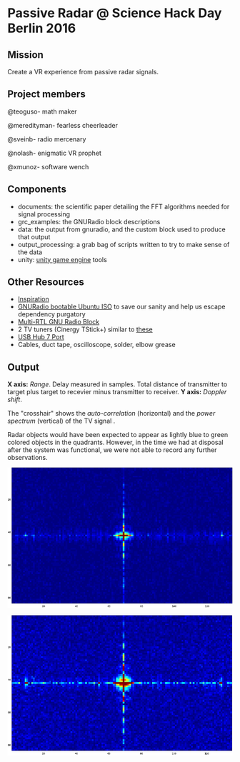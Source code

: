 # Passive Radar @ Science Hack Day Berlin 2016

## Mission

Create a VR experience from passive radar signals.

## Project members

@teoguso- math maker

@meredityman- fearless cheerleader 

@sveinb- radio mercenary

@nolash- enigmatic VR prophet

@xmunoz- software wench

## Components

- documents: the scientific paper detailing the FFT algorithms needed for signal processing
- grc_examples: the GNURadio block descriptions
- data: the output from gnuradio, and the custom block used to produce that output
- output_processing: a grab bag of scripts written to try to make sense of the data
- unity: [unity game engine](https://unity3d.com/) tools

## Other Resources

- [Inspiration](http://hackaday.com/2015/06/05/building-your-own-sdr-based-passive-radar-on-a-shoestring/)
- [GNURadio bootable Ubuntu ISO](http://gnuradio.org/redmine/projects/gnuradio/wiki/GNURadioLiveDVD) to save our sanity and help us escape dependency purgatory
- [Multi-RTL GNU Radio Block](https://github.com/ptrkrysik/multi-rtl)
- 2 TV tuners (Cinergy TStick+) similar to [these](http://www.terratec.net/details.php?artnr=193534)
- [USB Hub 7 Port](https://www.sitecom.com/en/usb-hub-7-port/cn-061/p/13)
- Cables, duct tape, oscilloscope, solder, elbow grease

## Output

**X axis:** *Range*. Delay measured in samples. Total distance of transmitter to target plus target to recevier minus transmitter to receiver.
**Y axis:** *Doppler shift*. 

The "crosshair" shows the *auto-correlation* (horizontal) and the *power spectrum* (vertical) of the TV signal .

Radar objects would have been expected to appear as lightly blue to green colored objects in the quadrants. However, in the time we had at disposal after the system was functional, we were not able to record any further observations.

![alt text](pictures/image1_cropped.png "Screenshot_1")

![alt text](pictures/image2_cropped.png "Screenshot_2")
